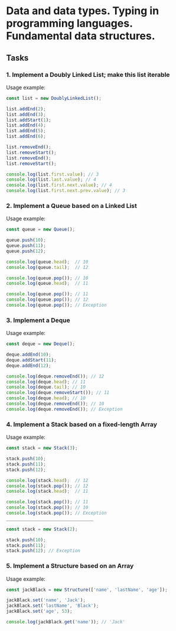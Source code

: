 # Data and data types. Typing in programming languages. Fundamental data structures.
## Tasks

### 1. Implement a Doubly Linked List; make this list iterable
Usage example:
```javascript
const list = new DoublyLinkedList();

list.addEnd(2);
list.addEnd(3);
list.addStart(1);
list.addEnd(4);
list.addEnd(5);
list.addEnd(6);

list.removeEnd();
list.removeStart();
list.removeEnd();
list.removeStart();

console.log(list.first.value); // 3
console.log(list.last.value); // 4
console.log(list.first.next.value); // 4
console.log(list.first.next.prev.value); // 3
```

### 2. Implement a Queue based on a Linked List
Usage example:
```javascript
const queue = new Queue();

queue.push(10);
queue.push(11);
queue.push(12);

console.log(queue.head);  // 10
console.log(queue.tail);  // 12

console.log(queue.pop()); // 10
console.log(queue.head);  // 11

console.log(queue.pop()); // 11
console.log(queue.pop()); // 12
console.log(queue.pop()); // Exception
```
### 3. Implement a Deque
Usage example:
```javascript
const deque = new Deque();

deque.addEnd(10);
deque.addStart(11);
deque.addEnd(12);

console.log(deque.removeEnd()); // 12
console.log(deque.head); // 11
console.log(deque.tail); // 10
console.log(deque.removeStart()); // 11
console.log(deque.head); // 10
console.log(deque.removeEnd()); // 10
console.log(deque.removeEnd()); // Exception
```
### 4. Implement a Stack based on a fixed-length Array
Usage example:
```javascript
const stack = new Stack(3);

stack.push(10);
stack.push(11);
stack.push(12);

console.log(stack.head);  // 12
console.log(stack.pop()); // 12
console.log(stack.head);  // 11

console.log(stack.pop()); // 11
console.log(stack.pop()); // 10
console.log(stack.pop()); // Exception
_________________________________

const stack = new Stack(2);

stack.push(10);
stack.push(11);
stack.push(12); // Exception

```
### 5. Implement a Structure based on an Array
Usage example:
```javascript
const jackBlack = new Structure(['name', 'lastName', 'age']);

jackBlack.set('name', 'Jack');
jackBlack.set('lastName', 'Black');
jackBlack.set('age', 53);

console.log(jackBlack.get('name')); // 'Jack'
```

